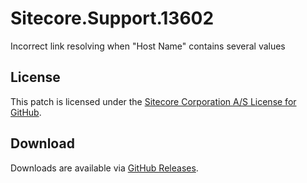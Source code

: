 # Sitecore.Support.13602
Incorrect link resolving when &quot;Host Name&quot; contains several values

## License  
This patch is licensed under the [Sitecore Corporation A/S License for GitHub](https://github.com/sitecoresupport/Sitecore.Support.13602/blob/master/LICENSE).  

## Download  
Downloads are available via [GitHub Releases](https://github.com/sitecoresupport/Sitecore.Support.13602/releases).  

